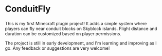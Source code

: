 # ConduitFly

###

This is my first Minecraft plugin project!
It adds a simple system where players can fly near conduit blocks on Skyblock islands.
Flight distance and duration can be customized based on player permissions.


The project is still in early development, and I'm learning and improving as I go.
Any feedback or suggestions are very welcome!
